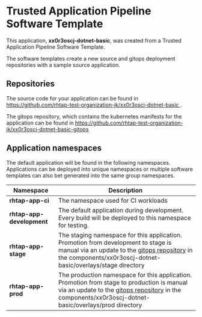 # Trusted Application Pipeline Software Template

This application, **xx0r3oscj-dotnet-basic**, was created from a Trusted Application Pipeline Software Template.

The software templates create a new source and gitops deployment repositories with a sample source application. 

## Repositories

The source code for your application can be found in [https://github.com/rhtap-test-organization-jk/xx0r3oscj-dotnet-basic ](https://github.com/rhtap-test-organization-jk/xx0r3oscj-dotnet-basic ).
 
The gitops repository, which contains the kubernetes manifests for the application can be found in 
[https://github.com/rhtap-test-organization-jk/xx0r3oscj-dotnet-basic-gitops ](https://github.com/rhtap-test-organization-jk/xx0r3oscj-dotnet-basic-gitops ) 

## Application namespaces 

The default application will be found in the following namespaces. Applications can be deployed into unique namespaces or multiple software templates can also bet generated into the same group namespaces.  

|  Namespace   |  Description   |  
| -------- | -------- |
| **rhtap-app-ci** | The namespace used for CI workloads |
| **rhtap-app-development** | The default application during development. Every build will be deployed to this namespace for testing. |
| **rhtap-app-stage** | The staging namespace for this application. Promotion from development to stage is manual via an update to the [gitops repository](https://github.com/rhtap-test-organization-jk/xx0r3oscj-dotnet-basic-gitops ) in the components/xx0r3oscj-dotnet-basic/overlays/stage directory |
| **rhtap-app-prod** | The production namespace for this application. Promotion from stage to production is manual via an update to the [gitops repository](https://github.com/rhtap-test-organization-jk/xx0r3oscj-dotnet-basic-gitops ) in the components/xx0r3oscj-dotnet-basic/overlays/prod directory |